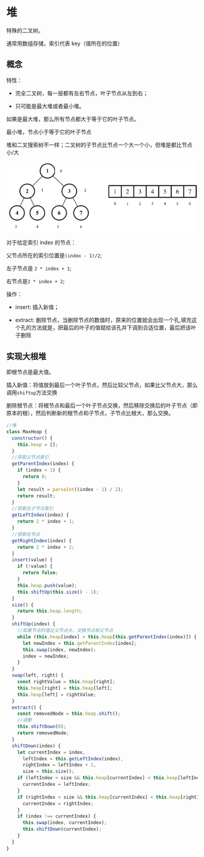 # 堆

特殊的二叉树。

通常用数组存储，索引代表 key（值所在的位置）

## 概念

特性：

- 完全二叉树，每一层都有左右节点，叶子节点从左到右；

- 只可能是最大堆或者最小堆。

如果是最大堆，那么所有节点都大于等于它的叶子节点。

最小堆，节点小于等于它的叶子节点

堆和二叉搜索树不一样；二叉树的子节点比节点一个大一个小，但堆是都比节点小/大

![](../images/ed58da30de93c191473616ffee5fb841.png)

对于给定索引 index 的节点：

父节点所在的索引位置是`(index - 1)/2`;

左子节点是 `2 * index + 1`;

右节点是`2 * index + 2`;

操作：

- insert: 插入新值；

- extract:
  删除节点，当删除节点的数值时，原来的位置就会出现一个孔,填充这个孔的方法就是，把最后的叶子的值赋给该孔并下调到合适位置，最后把该叶子删除

## 实现大根堆

即根节点是最大值。

插入新值：将值放到最后一个叶子节点，然后比较父节点，如果比父节点大，那么调用`shiftup`方法交换

删除根节点：将根节点和最后一个叶子节点交换，然后移除交换后的叶子节点（即原本的根），然后判断新的根节点和子节点，子节点比根大，那么交换。

```js
//堆
class MaxHeap {
  constructor() {
    this.heap = [];
  }
  //获取父节点索引
  getParentIndex(index) {
    if (index < 1) {
      return 0;
    }
    let result = parseInt((index - 1) / 2);
    return result;
  }
  //获取左子节点索引
  getLeftIndex(index) {
    return 2 * index + 1;
  }
  //获取右节点
  getRightIndex(index) {
    return 2 * index + 2;
  }
  insert(value) {
    if (!value) {
      return false;
    }
    this.heap.push(value);
    this.shiftUp(this.size() - 1);
  }
  size() {
    return this.heap.length;
  }
  shiftUp(index) {
    //如果节点的值比父节点大，交换节点和父节点
    while (this.heap[index] > this.heap[this.getParentIndex(index)]) {
      let newIndex = this.getParentIndex[index];
      this.swap(index, newIndex);
      index = newIndex;
    }
  }
  swap(left, right) {
    const rightValue = this.heap[right];
    this.heap[right] = this.heap[left];
    this.heap[left] = rightValue;
  }
  extract() {
    const removedNode = this.heap.shift();
    //调整
    this.shiftDown(0);
    return removedNode;
  }
  shiftDown(index) {
    let currentIndex = index,
      leftIndex = this.getLeftIndex(index),
      rightIndex = leftIndex + 1,
      size = this.size();
    if (leftIndex < size && this.heap[currentIndex] < this.heap[leftIndex]) {
      currentIndex = leftIndex;
    }
    if (rightIndex < size && this.heap[currentIndex] < this.heap[rightIndex]) {
      currentIndex = rightIndex;
    }
    if (index !== currentIndex) {
      this.swap(index, currentIndex);
      this.shiftDown(currentIndex);
    }
  }
}
```
